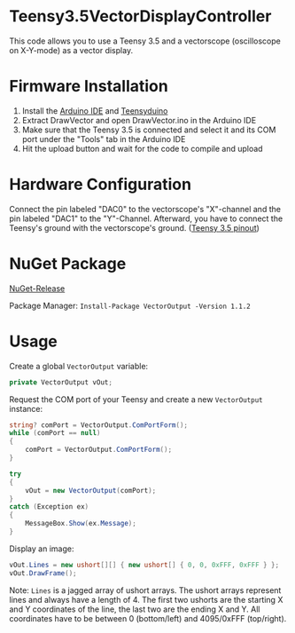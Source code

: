 # Teensy3.5VectorDisplayController
This code allows you to use a Teensy 3.5 and a vectorscope (oscilloscope on X-Y-mode) as a vector display.

# Firmware Installation

1. Install the [Arduino IDE](https://www.arduino.cc/en/software) and [Teensyduino](https://www.pjrc.com/teensy/teensyduino.html)
2. Extract DrawVector and open DrawVector.ino in the Arduino IDE
3. Make sure that the Teensy 3.5 is connected and select it and its COM port under the "Tools" tab in the Arduino IDE
4. Hit the upload button and wait for the code to compile and upload

# Hardware Configuration
Connect the pin labeled "DAC0" to the vectorscope's "X"-channel and the pin labeled "DAC1" to the "Y"-Channel. Afterward, you have to connect the Teensy's ground with the vectorscope's ground. ([Teensy 3.5 pinout](https://www.pjrc.com/teensy/card8a_rev3_web.pdf))

# NuGet Package
[NuGet-Release](https://www.nuget.org/packages/VectorOutput/)

Package Manager: ```Install-Package VectorOutput -Version 1.1.2```

# Usage
Create a global ```VectorOutput``` variable:
```cs
private VectorOutput vOut;
```
Request the COM port of your Teensy and create a new ```VectorOutput``` instance:
```cs
string? comPort = VectorOutput.ComPortForm();
while (comPort == null)
{
    comPort = VectorOutput.ComPortForm();
}

try
{
    vOut = new VectorOutput(comPort);
}
catch (Exception ex)
{
    MessageBox.Show(ex.Message);
}
```
Display an image:
```cs
vOut.Lines = new ushort[][] { new ushort[] { 0, 0, 0xFFF, 0xFFF } };
vOut.DrawFrame();
```
Note: ```Lines``` is a jagged array of ushort arrays. The ushort arrays represent lines and always have a length of 4. The first two ushorts are the starting X and Y coordinates of the line, the last two are the ending X and Y. All coordinates have to be between 0 (bottom/left) and 4095/0xFFF (top/right).
